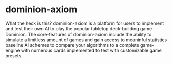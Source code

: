 # dominion-axiom
What the heck is this?
dominion-axiom is a platform for users to implement and test their own AI to play the popular tabletop deck-building game Dominion. The core-features of dominion-axiom include 
  the ability to simulate a limitless amount of games and gain access to meaninful statistics
  baseline AI schemes to compare your algorithms to
  a complete game-engine with numerous cards implemented to test with
  customizable game presets
